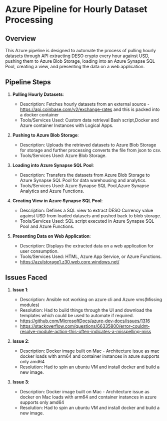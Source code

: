 # Azure Pipeline for Hourly Dataset Processing

## Overview

This Azure pipeline is designed to automate the process of pulling hourly datasets through API extracting DESO crypto every hour against USD, pushing them to Azure Blob Storage, loading into an Azure Synapse SQL Pool, creating a view, and presenting the data on a web application.

## Pipeline Steps

1. **Pulling Hourly Datasets**:
   - Description: Fetches hourly datasets from an external source - https://api.coinbase.com/v2/exchange-rates and this is packed into a docker container
   - Tools/Services Used: Custom data retrieval Bash script,Docker and Azure container Instances with Logical Apps.

2. **Pushing to Azure Blob Storage**:
   - Description: Uploads the retrieved datasets to Azure Blob Storage for storage and further processing converts the file from json to csv.
   - Tools/Services Used: Azure Blob Storage.

3. **Loading into Azure Synapse SQL Pool**:
   - Description: Transfers the datasets from Azure Blob Storage to Azure Synapse SQL Pool for data warehousing and analytics.
   - Tools/Services Used: Azure Synapse SQL Pool,Azure Synapse Analytics and Azure Functions.

4. **Creating View in Azure Synapse SQL Pool**:
   - Description: Defines a SQL view to extract DESO Currency value against USD from loaded datasets and pushed back to blob storage.
   - Tools/Services Used: SQL script executed in Azure Synapse SQL Pool and Azure Functions.

5. **Presenting Data on Web Application**:
   - Description: Displays the extracted data on a web application for user consumption.
   - Tools/Services Used: HTML, Azure App Service, or Azure Functions.
   - https://azulstorage1.z30.web.core.windows.net/

## Issues Faced

1. **Issue 1**:
   - Description: Ansible not working on azure cli and Azure vms(Missing modules)
   - Resolution: Had to build things through the UI and download the templates which could be used to automate if required.
   - https://github.com/MicrosoftDocs/azure-dev-docs/issues/1316
   - https://stackoverflow.com/questions/66335800/error-couldnt-resolve-module-action-this-often-indicates-a-misspelling-miss

2. **Issue 2**:
   - Description: Docker image built on Mac - Architecture issue as mac docker loads with arm64 and container instances in azure supports only amd64
   - Resolution: Had to spin an ubuntu VM and install docker and build a new image.
     
3. **Issue 3**:
   - Description: Docker image built on Mac - Architecture issue as docker on Mac loads with arm64 and container instances in azure supports only amd64
   - Resolution: Had to spin an ubuntu VM and install docker and build a new image.

